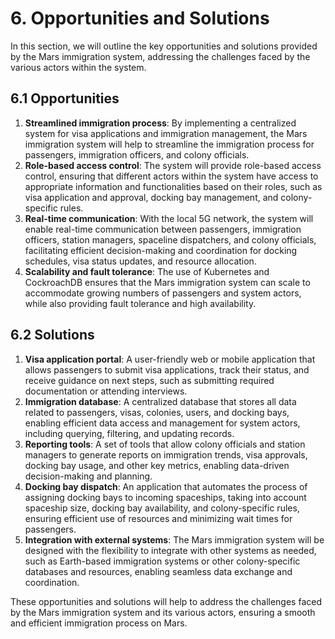 # 6. Opportunities and Solutions

In this section, we will outline the key opportunities and solutions provided by the Mars immigration system, addressing the challenges faced by the various actors within the system.

## 6.1 Opportunities

1. **Streamlined immigration process**: By implementing a centralized system for visa applications and immigration management, the Mars immigration system will help to streamline the immigration process for passengers, immigration officers, and colony officials.
2. **Role-based access control**: The system will provide role-based access control, ensuring that different actors within the system have access to appropriate information and functionalities based on their roles, such as visa application and approval, docking bay management, and colony-specific rules.
3. **Real-time communication**: With the local 5G network, the system will enable real-time communication between passengers, immigration officers, station managers, spaceline dispatchers, and colony officials, facilitating efficient decision-making and coordination for docking schedules, visa status updates, and resource allocation.
4. **Scalability and fault tolerance**: The use of Kubernetes and CockroachDB ensures that the Mars immigration system can scale to accommodate growing numbers of passengers and system actors, while also providing fault tolerance and high availability.

## 6.2 Solutions

1. **Visa application portal**: A user-friendly web or mobile application that allows passengers to submit visa applications, track their status, and receive guidance on next steps, such as submitting required documentation or attending interviews.
2. **Immigration database**: A centralized database that stores all data related to passengers, visas, colonies, users, and docking bays, enabling efficient data access and management for system actors, including querying, filtering, and updating records.
3. **Reporting tools**: A set of tools that allow colony officials and station managers to generate reports on immigration trends, visa approvals, docking bay usage, and other key metrics, enabling data-driven decision-making and planning.
4. **Docking bay dispatch**: An application that automates the process of assigning docking bays to incoming spaceships, taking into account spaceship size, docking bay availability, and colony-specific rules, ensuring efficient use of resources and minimizing wait times for passengers.
5. **Integration with external systems**: The Mars immigration system will be designed with the flexibility to integrate with other systems as needed, such as Earth-based immigration systems or other colony-specific databases and resources, enabling seamless data exchange and coordination.

These opportunities and solutions will help to address the challenges faced by the Mars immigration system and its various actors, ensuring a smooth and efficient immigration process on Mars.
